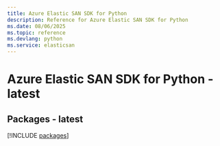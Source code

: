 ```yaml
---
title: Azure Elastic SAN SDK for Python
description: Reference for Azure Elastic SAN SDK for Python
ms.date: 08/06/2025
ms.topic: reference
ms.devlang: python
ms.service: elasticsan
---
```

# Azure Elastic SAN SDK for Python - latest
## Packages - latest
[!INCLUDE [packages](elastic-san-index.md)]
